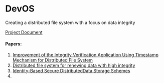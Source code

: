 # DevOS
Creating a distributed file system with a focus on data integrity 

<a href= "https://www.overleaf.com/3375594264fsmzvphhzvtk">Project Document</a>

<h4>Papers:</h4>
<ol>
  <li><a href = "https://ieeexplore.ieee.org/document/6903122">Improvement of the Integrity Verification Application Using Timestamp Mechanism for Distributed File System</a></li>
  
  <li><a href = "https://worldwide.espacenet.com/publicationDetails/originalDocument?CC=US&NR=5933839A&KC=A&FT=D&ND=4&date=19990803&DB=EPODOC&locale=">Distributed file system for renewing data with high integrity</a></li>
  
  <li><a href = "https://ieeexplore.ieee.org/document/6463376">Identity-Based Secure DistributedData Storage Schemes</a></li>
  
  <li></li>
  
</ol>
